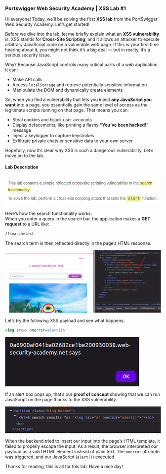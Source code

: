 ### Portswigger Web Security Academy | XSS Lab #1

Hi everyone! Today, we’ll be solving the first **XSS lab** from the PortSwigger Web Security Academy. Let’s get started!

Before we dive into the lab, let me briefly explain what an **XSS vulnerability** is. XSS stands for **Cross-Site Scripting**, and it allows an attacker to execute arbitrary JavaScript code on a vulnerable web page. If this is your first time hearing about it, you might not think it’s a big deal — but in reality, it’s a serious security issue.

Why? Because JavaScript controls many critical parts of a web application. It can:

* Make API calls
* Access `localStorage` and retrieve potentially sensitive information
* Manipulate the DOM and dynamically create elements

So, when you find a vulnerability that lets you inject **any JavaScript you want** into a page, you essentially gain the same level of access as the legitimate scripts running on that page. That means you can:

* Steal cookies and hijack user accounts
* Display defacements, like printing a flashy **“You’ve been hacked!”** message
* Inject a keylogger to capture keystrokes
* Exfiltrate private chats or sensitive data to your own server

Hopefully, now it’s clear why XSS is such a dangerous vulnerability. Let’s move on to the lab.

#### Lab Description

![Lab Desc](./images/lab-desc-1.png)

Here’s how the search functionality works:  
When you enter a query in the search bar, the application makes a **GET request** to a URL like:

```html
/?search=test
```

The search term is then reflected directly in the page’s HTML response.

![Search](./images/search-1.png)

Let’s try the following XSS payload and see what happens:

```html
<img src=x onerror=alert()>
```

![Alert](./images/alert-1.png)

If an alert box pops up, that’s our **proof of concept** showing that we can run JavaScript on the page thanks to the XSS vulnerability.

![XSS Exploit](./images/xss-exploit.png)

When the backend tried to insert our input into the page’s HTML template, it failed to properly escape the input. As a result, the browser interpreted our payload as a valid HTML element instead of plain text. The `onerror` attribute was triggered, and our JavaScript (`alert()`) executed.

Thanks for reading, this is all for this lab. Have a nice day!